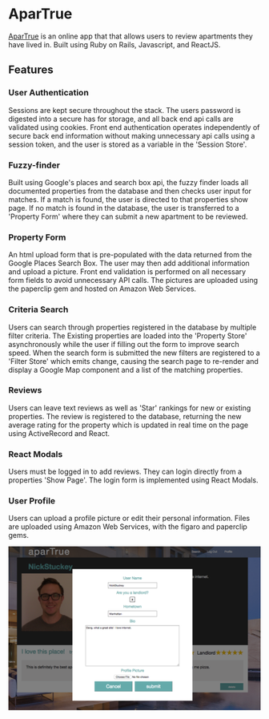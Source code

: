 # AparTrue
[AparTrue](aparture.heroku.com) is an online app that that allows users to review apartments they have lived in.  Built using Ruby on Rails, Javascript, and ReactJS.

## Features
### User Authentication
Sessions are kept secure throughout the stack.  The users password is digested into a secure has for storage, and all back end api calls are validated using cookies.  Front end authentication operates independently of secure back end information without making unnecessary api calls using a session token, and the user is stored as a variable in the 'Session Store'.

### Fuzzy-finder
Built using Google's places and search box api, the fuzzy finder loads all documented properties from the database and then checks user input for matches.  If a match is found, the user is directed to that properties show page.  If no match is found in the database, the user is transferred to a 'Property Form' where they can submit a new apartment to be reviewed.

### Property Form
An html upload form that is pre-populated with the data returned from the Google Places Search Box.  The user may then add additional information and upload a picture.  Front end validation is performed on all necessary form fields to avoid unnecessary API calls.  The pictures are uploaded using the paperclip gem and hosted on Amazon Web Services.

### Criteria Search
Users can search through properties registered in the database by multiple filter criteria.  The Existing properties are loaded into the 'Property Store' asynchronously while the user if filling out the form to improve search speed.  When the search form is submitted the new filters are registered to a 'Filter Store' which emits change, causing the search page to re-render and display a Google Map component and a list of the matching properties.

### Reviews
Users can leave text reviews as well as 'Star' rankings for new or existing properties.  The review is registered to the database, returning the new average rating for the property which is updated in real time on the page using ActiveRecord and React.  

### React Modals
Users must be logged in to add reviews.  They can login directly from a properties 'Show Page'.  The login form is implemented using React Modals.

### User Profile
Users can upload a profile picture or edit their personal information.  Files are uploaded using Amazon Web Services, with the figaro and paperclip gems.

![ScreenShot](/screenshots/user_profile.png)
